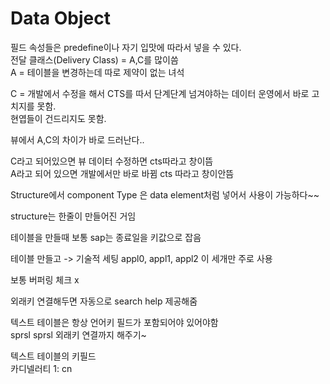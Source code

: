 # Data Object
필드 속성들은 predefine이나 자기 입맛에 따라서 넣을 수 있다. <br>
전달 클래스(Delivery Class) = A,C를 많이씀 <br>
A = 테이블을 변경하는데 따로 제약이 없는 녀석

C = 개발에서 수정을 해서 CTS를 따서 단계단계 넘겨야하는 데이터
    운영에서 바로 고치지를 못함. <br>
    현엽들이 건드리지도 못함.

뷰에서 A,C의 차이가 바로 드러난다..

C라고 되어있으면 뷰 데이터 수정하면 cts따라고 창이뜸 <br>
A라고 되어 있으면 개발에서만 바로 바뀜 cts 따라고 창이안뜸

Structure에서 component Type 은 data element처럼 넣어서 사용이 가능하다~~

structure는 한줄이 만들어진 거임 

테이블을 만들때 보통 sap는 종료일을 키값으로 잡음

테이블 만들고 -> 기술적 세팅 appl0, appl1, appl2 이 세개만 주로 사용

보통 버퍼링 체크 x

외래키 연결해두면 자동으로 search help 제공해줌

텍스트 테이블은 항상 언어키 필드가 포함되어야 있어야함 <br>
sprsl sprsl 외래키 연결까지 해주기~

텍스트 테이블의 키필드 <br>
카디넬러티 1: cn